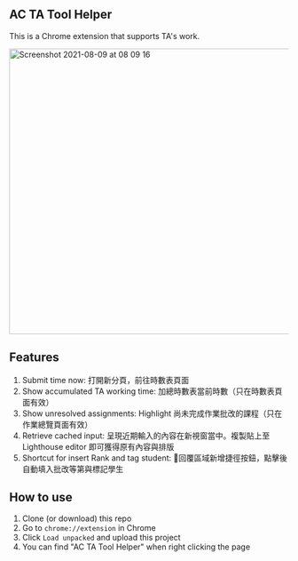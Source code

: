 ## AC TA Tool Helper

This is a Chrome extension that supports TA's work.

<img width="514" alt="Screenshot 2021-08-09 at 08 09 16" src="https://user-images.githubusercontent.com/10878489/128650076-db573468-f3de-42e2-8af0-cf1678243e07.png">

## Features

1. Submit time now: 打開新分頁，前往時數表頁面
2. Show accumulated TA working time: 加總時數表當前時數（只在時數表頁面有效）
3. Show unresolved assignments: Highlight 尚未完成作業批改的課程（只在作業總覽頁面有效）
4. Retrieve cached input: 呈現近期輸入的內容在新視窗當中。複製貼上至 Lighthouse editor 即可獲得原有內容與排版
5. Shortcut for insert Rank and tag student: 回覆區域新增捷徑按鈕，點擊後自動填入批改等第與標記學生

## How to use

1. Clone (or download) this repo
2. Go to `chrome://extension` in Chrome
3. Click `Load unpacked` and upload this project
4. You can find "AC TA Tool Helper" when right clicking the page
